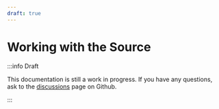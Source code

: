 ```yaml
---
draft: true
---
```


# Working with the Source

:::info Draft

This documentation is still a work in progress. If you have any questions, ask to the [discussions](https://github.com/gpbl/react-day-picker/discussions) page on Github.

:::
